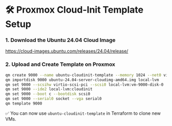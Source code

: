 # 🛠️ Proxmox Cloud-Init Template Setup

### 1. Download the Ubuntu 24.04 Cloud Image

https://cloud-images.ubuntu.com/releases/24.04/release/

### 2. Upload and Create Template on Proxmox

```bash
qm create 9000 --name ubuntu-cloudinit-template --memory 1024 --net0 virtio,bridge=vmbr0
qm importdisk 9000 ubuntu-24.04-server-cloudimg-amd64.img local-lvm
qm set 9000 --scsihw virtio-scsi-pci --scsi0 local-lvm:vm-9000-disk-0
qm set 9000 --ide2 local-lvm:cloudinit
qm set 9000 --boot c --bootdisk scsi0
qm set 9000 --serial0 socket --vga serial0
qm template 9000
```

✅ You can now use `ubuntu-cloudinit-template` in Terraform to clone new VMs.
